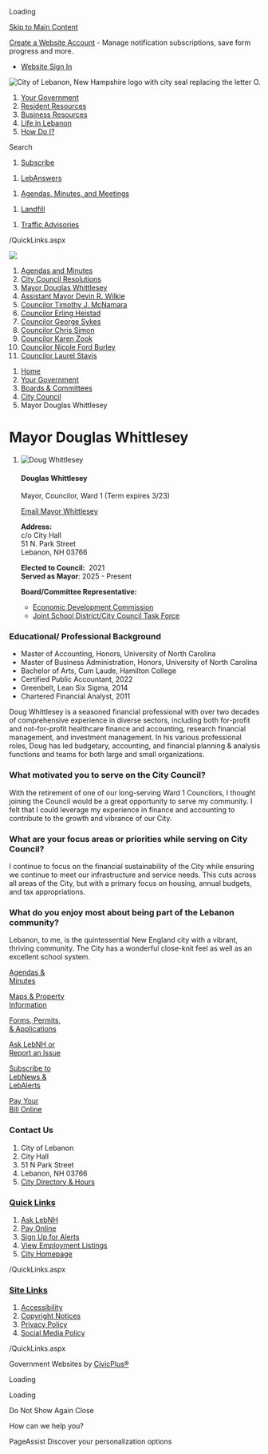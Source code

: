 Loading

[Skip to Main Content](https://lebanonnh.gov/1484/Mayor-Douglas-Whittlesey/)

[Create a Website Account](https://lebanonnh.gov/MyAccount/ProfileCreate) - Manage notification subscriptions, save form progress and more.   

- [Website Sign In](https://lebanonnh.gov/MyAccount)

![City of Lebanon, New Hampshire logo with city seal replacing the letter O.](https://lebanonnh.gov/ImageRepository/Document?documentID=20893)

1. [Your Government](https://lebanonnh.gov/27/Your-Government)
2. [Resident Resources](https://lebanonnh.gov/101/Resident-Resources)
3. [Business Resources](https://lebanonnh.gov/35/Business-Resources)
4. [Life in Lebanon](https://lebanonnh.gov/31/Life-in-Lebanon)
5. [How Do I?](https://lebanonnh.gov/9/How-Do-I)

Search

1. [Subscribe](https://lebanonnh.gov/1239)

<!--THE END-->

1. [LebAnswers](https://lebanonnh.gov/1750)

<!--THE END-->

1. [Agendas, Minutes, and Meetings](https://lebanonnh.gov/agendas)

<!--THE END-->

1. [Landfill](https://lebanonnh.gov/450)

<!--THE END-->

1. [Traffic Advisories](https://lebanonnh.gov/1392/Traffic-Advisories)

/QuickLinks.aspx

![](https://lebanonnh.gov/ImageRepository/Document?documentID=20897)

01. [Agendas and Minutes](https://lebanonnh.portal.civicclerk.com/?category_id=26)
02. [City Council Resolutions](https://lebanonnh.gov/1836/City-Council-Resolutions)
03. [Mayor Douglas Whittlesey](https://lebanonnh.gov/1484/Mayor-Douglas-Whittlesey)
04. [Assistant Mayor Devin R. Wilkie](https://lebanonnh.gov/1483/Assistant-Mayor-Devin-R-Wilkie)
05. [Councilor Timothy J. McNamara](https://lebanonnh.gov/847/Councilor-Timothy-J-McNamara)
06. [Councilor Erling Heistad](https://lebanonnh.gov/850/Councilor-Erling-Heistad)
07. [Councilor George Sykes](https://lebanonnh.gov/1017/Councilor-George-Sykes)
08. [Councilor Chris Simon](https://lebanonnh.gov/844/Councilor-Chris-Simon)
09. [Councilor Karen Zook](https://lebanonnh.gov/1178/Councilor-Karen-Zook)
10. [Councilor Nicole Ford Burley](https://lebanonnh.gov/1855/Councilor-Nicole-Ford-Burley)
11. [Councilor Laurel Stavis](https://lebanonnh.gov/1856/Councilor-Laurel-Stavis)

<!--THE END-->

1. [Home](https://lebanonnh.gov)
2. [Your Government](https://lebanonnh.gov/27/Your-Government)
3. [Boards &amp; Committees](https://lebanonnh.gov/245/Boards-Committees)
4. [City Council](https://lebanonnh.gov/337/City-Council)
5. Mayor Douglas Whittlesey

# Mayor Douglas Whittlesey

1. ![Doug Whittlesey](https://lebanonnh.gov/ImageRepository/Document?documentID=14113 "Doug Whittlesey")
   
   #### Douglas Whittlesey
   
   Mayor, Councilor, Ward 1 (Term expires 3/23)
   
   [Email Mayor Whittlesey](mailto:doug.whittlesey@lebanonnh.gov)
   
   **Address:**  
   c/o City Hall  
   51 N. Park Street  
   Lebanon, NH 03766
   
   **Elected to Council:**  2021  
   **Served as Mayor**: 2025 - Present
   
   **Board/Committee Representative:**
   
   - [Economic Development Commission](https://lebanonnh.gov/1328)
   - [Joint School District/City Council Task Force](https://lebanonnh.gov/652)

### Educational/ Professional Background

- Master of Accounting, Honors, University of North Carolina
- Master of Business Administration, Honors, University of North Carolina
- Bachelor of Arts, Cum Laude, Hamilton College
- Certified Public Accountant, 2022
- Greenbelt, Lean Six Sigma, 2014
- Chartered Financial Analyst, 2011

Doug Whittlesey is a seasoned financial professional with over two decades of comprehensive experience in diverse sectors, including both for-profit and not-for-profit healthcare finance and accounting, research financial management, and investment management. In his various professional roles, Doug has led budgetary, accounting, and financial planning &amp; analysis functions and teams for both large and small organizations.

### What motivated you to serve on the City Council?

With the retirement of one of our long-serving Ward 1 Councilors, I thought joining the Council would be a great opportunity to serve my community. I felt that I could leverage my experience in finance and accounting to contribute to the growth and vibrance of our City.

### What are your focus areas or priorities while serving on City Council?

I continue to focus on the financial sustainability of the City while ensuring we continue to meet our infrastructure and service needs. This cuts across all areas of the City, but with a primary focus on housing, annual budgets, and tax appropriations.

### What do you enjoy most about being part of the Lebanon community?

Lebanon, to me, is the quintessential New England city with a vibrant, thriving community. The City has a wonderful close-knit feel as well as an excellent school system.

[Agendas &amp;  
Minutes](https://lebanonnh.gov/agendas)

[Maps &amp; Property  
Information](https://lebanonnh.gov/661/Maps-Property-Information)

[Forms, Permits,  
&amp; Applications](https://lebanonnh.gov/714/Forms-Permits-and-Applications)

[Ask LebNH or  
Report an Issue](https://lebanonnh.gov/1518)

[Subscribe to  
LebNews &amp;  
LebAlerts](https://lebanonnh.gov/1239/Alerts-Notifications)

[Pay Your  
Bill Online](https://lebanonnh.gov/pay)

### Contact Us

1. City of Lebanon
2. City Hall
3. 51 N Park Street
4. Lebanon, NH 03766
5. [City Directory &amp; Hours](https://lebanonnh.gov/directory)

### [Quick Links](https://lebanonnh.gov/QuickLinks.aspx?CID=31)

1. [Ask LebNH](https://lebanonnh.gov/ask)
2. [Pay Online](https://lebanonnh.gov/732)
3. [Sign Up for Alerts](https://lebanonnh.gov/subscribe)
4. [View Employment Listings](https://lebanonnh.gov/jobs.aspx)
5. [City Homepage](https://lebanonnh.gov)

/QuickLinks.aspx

### [Site Links](https://lebanonnh.gov/QuickLinks.aspx?CID=32)

1. [Accessibility](https://lebanonnh.gov/Accessibility)
2. [Copyright Notices](https://lebanonnh.gov/site/copyright)
3. [Privacy Policy](https://lebanonnh.gov/privacy)
4. [Social Media Policy](https://view.publitas.com/city-of-lebanon/socialmediapolicy)

/QuickLinks.aspx

Government Websites by [CivicPlus®](https://connect.civicplus.com/referral)

Loading

Loading

Do Not Show Again Close

How can we help you?

PageAssist Discover your personalization options